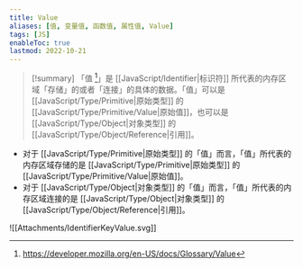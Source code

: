 ```yaml
---
title: Value
aliases: [值, 变量值, 函数值, 属性值, Value]
tags: [JS]
enableToc: true
lastmod: 2022-10-21
---
```


> [!summary]
「值 [^1]」是 [[JavaScript/Identifier|标识符]] 所代表的内存区域「存储」的或者「连接」的具体的数据。「值」可以是 [[JavaScript/Type/Primitive|原始类型]] 的 [[JavaScript/Type/Primitive/Value|原始值]]，也可以是 [[JavaScript/Type/Object|对象类型]] 的 [[JavaScript/Type/Object/Reference|引用]]。

- 对于 [[JavaScript/Type/Primitive|原始类型]] 的「值」而言，「值」所代表的内存区域存储的是 [[JavaScript/Type/Primitive|原始类型]] 的 [[JavaScript/Type/Primitive/Value|原始值]]。
- 对于 [[JavaScript/Type/Object|对象类型]] 的「值」而言，「值」所代表的内存区域连接的是 [[JavaScript/Type/Object|对象类型]] 的 [[JavaScript/Type/Object/Reference|引用]]。

![[Attachments/IdentifierKeyValue.svg]]

[^1]: <https://developer.mozilla.org/en-US/docs/Glossary/Value>
